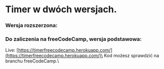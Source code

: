 # Timer w dwóch wersjach.


### Wersja rozszerzona:

### Do zaliczenia na freeCodeCamp, wersja podstawowa:

Live: [https://timerfreecodecamp.herokuapp.com/](https://timerfreecodecamp.herokuapp.com/)\
Kod możesz sprawdzić na branchu freeCodeCamp.\


